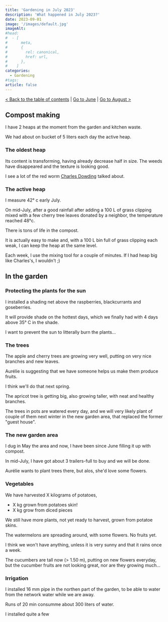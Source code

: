 ```yaml
---
title: 'Gardening in July 2023'
description: 'What happened in July 2023?'
date: 2023-09-01
image: '/images/default.jpg'
imageAlt:
#head:
#  - [
#      meta,
#      {
#        rel: canonical,
#        href: url,
#      },
#    ]
categories:
  - Gardening
#tags:
article: false
---
```


[< Back to the table of contents](index.md) | [Go to June](2023-06.md) | [Go to August >](2023-08.md)

## Compost making

I have 2 heaps at the moment from the garden and kitchen waste.

We had about on bucket of 5 liters each day the active heap.

### The oldest heap

Its content is transforming, having already decrease half in size. The weeds have disappeared and the texture is looking good.

I see a lot of the red worm [Charles Dowding](../../../tag/charles-dowding/) talked about.

### The active heap

I measure 42° c early July.

On mid-July, after a good rainfall after adding a 100 L of grass clipping mixed with a few cherry tree leaves donated by a neighbor, the temperature reached 48°c.

There is tons of life in the compost.

It is actually easy to make and, with a 100 L bin full of grass clipping each weak, I can keep the heap at the same level.

Each week, I use the mixing tool for a couple of minutes. If I had heap big like Charles's, I wouldn't ;)

## In the garden

### Protecting the plants for the sun

I installed a shading net above the raspberries, blackcurrants and goseberries.

It will provide shade on the hottest days, which we finally had with 4 days above 35° C in the shade.

I want to prevent the sun to litterally burn the plants...

### The trees

The apple and cherry trees are growing very well, putting on very nice branches and new leaves.

Aurélie is suggesting that we have someone helps us make them produce fruits.

I think we'll do that next spring.

The apricot tree is getting big, also growing taller, with neat and healthy branches.

The trees in pots are watered every day, and we will very likely plant of couple of them next winter in the new garden area, that replaced the former "guest house".

### The new garden area

I dug in May the area and now, I have been since June filling it up with compost.

In mid-July, I have got about 3 trailers-full to buy and we will be done.

Aurélie wants to plant trees there, but alos, she'd love some flowers.

### Vegetables

We have harvested X kilograms of potatoes,

- X kg grown from potatoes skin!
- X kg grow from diced pieces

We still have more plants, not yet ready to harvest, grown from potatoe skins.

The watermelons are spreading around, with some flowers. No fruits yet.

I think we won't have anything, unless it is very sunny and that it rains once a week.

The cucumbers are tall now (> 1.50 m), putting on new flowers everyday, but the cucumber fruits are not looking great, nor are they growing much...

### Irrigation

I installed 16 mm pipe in the northen part of the garden, to be able to water from the network water while we are away.

Runs of 20 min consumme about 300 liters of water.

I installed quite a few
